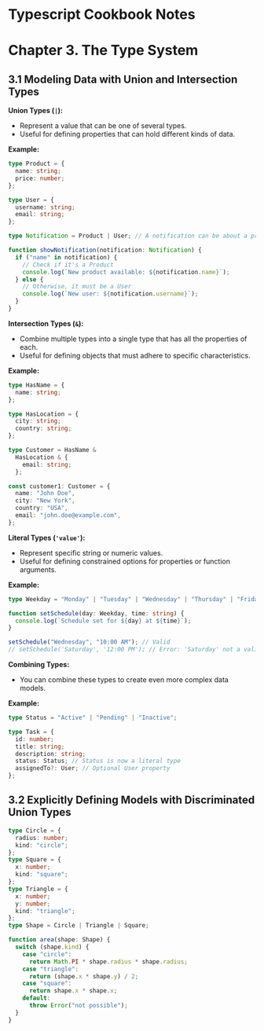 # Typescript Cookbook Notes

# Chapter 3. The Type System

## 3.1 Modeling Data with Union and Intersection Types

**Union Types (`|`):**

- Represent a value that can be one of several types.
- Useful for defining properties that can hold different kinds of data.

**Example:**

```typescript
type Product = {
  name: string;
  price: number;
};

type User = {
  username: string;
  email: string;
};

type Notification = Product | User; // A notification can be about a product or a user

function showNotification(notification: Notification) {
  if ("name" in notification) {
    // Check if it's a Product
    console.log(`New product available: ${notification.name}`);
  } else {
    // Otherwise, it must be a User
    console.log(`New user: ${notification.username}`);
  }
}
```

**Intersection Types (`&`):**

- Combine multiple types into a single type that has all the properties of each.
- Useful for defining objects that must adhere to specific characteristics.

**Example:**

```typescript
type HasName = {
  name: string;
};

type HasLocation = {
  city: string;
  country: string;
};

type Customer = HasName &
  HasLocation & {
    email: string;
  };

const customer1: Customer = {
  name: "John Doe",
  city: "New York",
  country: "USA",
  email: "john.doe@example.com",
};
```

**Literal Types (`'value'`):**

- Represent specific string or numeric values.
- Useful for defining constrained options for properties or function arguments.

**Example:**

```typescript
type Weekday = "Monday" | "Tuesday" | "Wednesday" | "Thursday" | "Friday";

function setSchedule(day: Weekday, time: string) {
  console.log(`Schedule set for ${day} at ${time}`);
}

setSchedule("Wednesday", "10:00 AM"); // Valid
// setSchedule('Saturday', '12:00 PM'); // Error: 'Saturday' not a valid Weekday
```

**Combining Types:**

- You can combine these types to create even more complex data models.

**Example:**

```typescript
type Status = "Active" | "Pending" | "Inactive";

type Task = {
  id: number;
  title: string;
  description: string;
  status: Status; // Status is now a literal type
  assignedTo?: User; // Optional User property
};
```

## 3.2 Explicitly Defining Models with Discriminated Union Types

```ts
type Circle = {
  radius: number;
  kind: "circle";
};
type Square = {
  x: number;
  kind: "square";
};
type Triangle = {
  x: number;
  y: number;
  kind: "triangle";
};
type Shape = Circle | Triangle | Square;

function area(shape: Shape) {
  switch (shape.kind) {
    case "circle":
      return Math.PI * shape.radius * shape.radius;
    case "triangle":
      return (shape.x * shape.y) / 2;
    case "square":
      return shape.x * shape.x;
    default:
      throw Error("not possible");
  }
}
```
